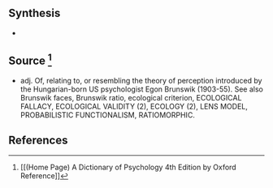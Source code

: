 ## Synthesis
- 
## Source [^1]
- adj. Of, relating to, or resembling the theory of perception introduced by the Hungarian-born US psychologist Egon Brunswik (1903-55). See also Brunswik faces, Brunswik ratio, ecological criterion, ECOLOGICAL FALLACY, ECOLOGICAL VALIDITY (2), ECOLOGY (2), LENS MODEL, PROBABILISTIC FUNCTIONALISM, RATIOMORPHIC.
## References

[^1]: [[(Home Page) A Dictionary of Psychology 4th Edition by Oxford Reference]]